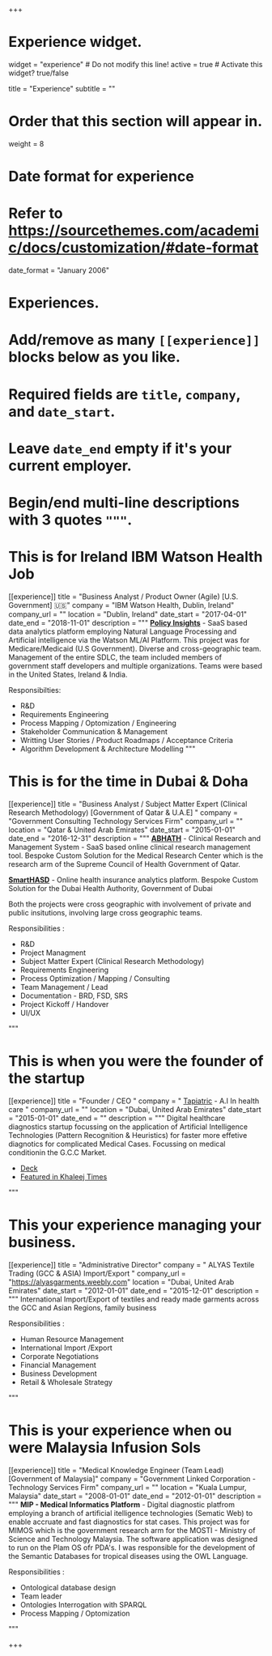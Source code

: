 +++
# Experience widget.
widget = "experience"  # Do not modify this line!
active = true  # Activate this widget? true/false

title = "Experience"
subtitle = ""

# Order that this section will appear in.
weight = 8

# Date format for experience
#   Refer to https://sourcethemes.com/academic/docs/customization/#date-format
date_format = "January 2006"

# Experiences.
#   Add/remove as many `[[experience]]` blocks below as you like.
#   Required fields are `title`, `company`, and `date_start`.
#   Leave `date_end` empty if it's your current employer.
#   Begin/end multi-line descriptions with 3 quotes `"""`.


# This is for Ireland IBM Watson Health Job

[[experience]]
  title = "Business Analyst / Product Owner (Agile) [U.S. Government] 🇺🇸"
  company = "IBM Watson Health, Dublin, Ireland"
  company_url = ""
  location = "Dublin, Ireland"
  date_start = "2017-04-01"
  date_end = "2018-11-01"
  description = """ [**Policy Insights**](https://www-01.ibm.com/common/ssi/cgi-bin/ssialias?htmlfid=57017957USEN) - SaaS based data analytics platform employing Natural Language Processing and Artificial 
                intelligence via the Watson ML/AI Platform. This project was for Medicare/Medicaid (U.S Government). 
                Diverse and cross-geographic team. Management of the entire SDLC, the team included members of government staff 
                developers and multiple organizations. Teams were based in the United States, Ireland & India. 


Responsibilties:

  * R&D
  * Requirements Engineering
  * Process Mapping / Optomization / Engineering
  * Stakeholder Communication & Management
  * Writting User Stories / Product Roadmaps / Acceptance Criteria
  * Algorithm Development & Architecture Modelling
  """

# This is for the time in Dubai & Doha 

[[experience]]
  title = "Business Analyst / Subject Matter Expert (Clinical Research Methodology) [Government of Qatar & U.A.E] "
  company = "Government Consulting Technology Services Firm"
  company_url = ""
  location = "Qatar & United Arab Emirates"
  date_start = "2015-01-01"
  date_end = "2016-12-31"
  description = """ [**ABHATH**](https://www.hamad.qa/EN/Education-and-research/Medical_Research/Submit-Your-Research/Pages/ABHATH-Online-Submission.aspx) - Clinical Research and Management System - SaaS based online clinical research management tool. 
                   Bespoke Custom Solution for the Medical Research Center which is the research arm of the Supreme Council of Health
                   Government of Qatar. 

  [**SmartHASD**](https://www.dha.gov.ae/en/DHANews/pages/dhanews1619533207-20-03-2016.aspx) - Online health insurance analytics platform. Bespoke Custom Solution for the Dubai Health Authority, Government of Dubai

Both the projects were cross geographic with involvement of private and public insitutions, involving large cross geographic teams.

Responsibilities :

 * R&D
 * Project Managment 
 * Subject Matter Expert (Clinical Research Methodology)
 * Requirements Engineering
 * Process Optimization / Mapping / Consulting
 * Team Management / Lead 
 * Documentation - BRD, FSD, SRS
 * Project Kickoff / Handover 
 * UI/UX 


"""

# This is when you were the founder of the startup 

[[experience]]
  title = "Founder / CEO "
  company = " [Tapiatric](https://www.google.ie/search?client=opera&q=tapiatric&sourceid=opera&ie=UTF-8&oe=UTF-8) - A.I In health care "
  company_url = ""
  location = "Dubai, United Arab Emirates"
  date_start = "2015-01-01"
  date_end = ""
  description = """ Digital healthcare diagnostics startup focussing on the application of Artificial Intelligence Technologies
                (Pattern Recognition & Heuristics) for faster more effetive diagnotics for complicated Medical Cases. Focussing on 
                medical conditionin the G.C.C Market. 

- [Deck](https://issuu.com/sarfra/docs/tapiatric_investory_pitch_ppt) 
- [Featured in Khaleej Times](https://www.khaleejtimes.com/business/technology/machine-vs-man-race-hots-up) 

"""

# This your experience managing your business. 

[[experience]]
  title = "Administrative Director"
  company = " ALYAS Textile Trading (GCC & ASIA) Import/Export "
  company_url = "https://alyasgarments.weebly.com"
  location = "Dubai, United Arab Emirates"
  date_start = "2012-01-01"
  date_end = "2015-12-01"
  description = """ International Import/Export of textiles and ready made garments across the GCC and Asian Regions, family business

Responsibilities :

* Human Resource Management
* International Import /Export 
* Corporate Negotiations
* Financial Management 
* Business Development
* Retail & Wholesale Strategy

"""

# This is your experience when ou were Malaysia Infusion Sols

[[experience]]
  title = "Medical Knowledge Engineer (Team Lead) [Government of Malaysia]"
  company = "Government Linked Corporation - Technology Services Firm"
  company_url = ""
  location = "Kuala Lumpur, Malaysia"
  date_start = "2008-01-01"
  date_end = "2012-01-01"
  description = """ **MIP - Medical Informatics Platform** - Digital diagnostic platfrom employing a branch of artificial itelligence 
                    technologies (Sematic Web) to enable accruate and fast diagnostics for stat cases. This project was for MIMOS which
                    is the government research arm for the MOSTI - Ministry of Science and Technology Malaysia. The software application 
                    was designed to run on the Plam OS ofr PDA's. I was responsible for the development of the Semantic Databases for 
                    tropical diseases using the OWL Language.

Responsibilities :

* Ontological database design 
* Team leader 
* Ontologies Interrogation with SPARQL
* Process Mapping / Optomization

                    
"""




+++
